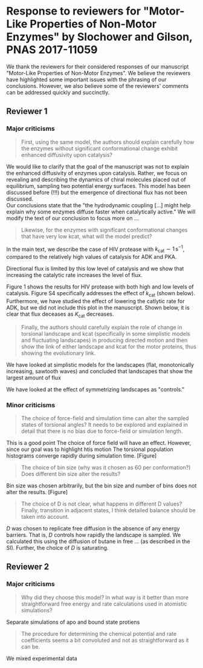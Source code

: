 # Response to reviewers for "Motor-Like Properties of Non-Motor Enzymes" by Slochower and Gilson, PNAS 2017-11059

We thank the reviewers for their considered responses of our manuscript "Motor-Like Properties of Non-Motor Enzymes".
We believe the reviewers have highlighted some important issues with the phrasing of our conclusions.
However, we also believe some of the reviewers' comments can be addressed quickly and succinctly.

## Reviewer 1

### Major criticisms

> First, using the same model, the authors should explain carefully how the enzymes without significant conformational change exhibit enhanced diffusivity upon catalysis?

We would like to clarify that the goal of the manuscript was not to explain the enhanced diffusivity of enzymes upon catalysis.
Rather, we focus on revealing and describing the dynamics of chiral molecules placed out of equilibrium, sampling two potential energy surfaces.
This model has been discussed before (!!!) but the emergence of directional flux has not been discussed.   
Our conclusions state that the "the hydrodynamic coupling [...] might help explain why some enzymes diffuse faster when catalytically active."
We will modify the text of our conclusion to focus more on ...

> Likewise, for the enzymes with significant conformational changes that have very low kcat, what will the model predict?

In the main text, we describe the case of HIV protease with $k_\text{cat} \sim 1 \,\text{s}^{-1}$, compared to the relatively high values of catalysis for ADK and PKA.  

Directional flux is limited by this low level of catalysis and we show that increasing the catalytic rate increases the level of flux.

Figure 1 shows the results for HIV protease with both high and low levels of catalysis.
Figure S4 specifically addresses the effect of $k_\text{cat}$ (shown below).
Furthermore, we have studied the effect of lowering the catlytic rate for ADK, but we did not include this plot in the manuscript.
Shown below, it is clear that flux deceases as $K_\text{cat}$ decreases.

> Finally, the authors should carefully explain the role of change in torsional landscape and kcat (specifically in some simplistic models and fluctuating landscapes) in producing directed motion and then show the link of either landscape and kcat for the motor proteins, thus showing the evolutionary link.

We have looked at simplistic models for the landscapes (flat, monotonically increasing, sawtooth waves) and concluded that landscapes that show the largest amount of flux

We have looked at the effect of symmetrizing landscapes as "controls."

### Minor criticisms

> The choice of force-field and simulation time can alter the sampled states of torsional angles? It needs to be explored and explained in detail that there is no bias due to force-field or simulation length.

This is a good point
The choice of force field will have an effect.
However, since our goal was to highlight htis motion
The torsional population histograms converge rapidly during simulation time.
[Figure]

> The choice of bin size (why was it chosen as 60 per conformation?) Does different bin size alter the results?

Bin size was chosen arbitrarily, but the bin size and number of bins does not alter the results.
[Figure]

> The choice of D is not clear, what happens in different D values?
Finally, transition in adjacent states, I think detailed balance should be taken into account.

$D$ was chosen to replicate free diffusion in the absence of any energy barriers.
That is, $D$ controls how rapidly the landscape is sampled.
We calculated this using the diffusion of butane in free ... (as described in the SI).
Further, the choice of $D$ is saturating.

## Reviewer 2

### Major criticisms

> Why did they choose this model? In what way is it better than more straightforward free energy and rate calculations used in atomistic simulations?

Separate simulations of apo and bound state protiens 

> The procedure for determining the chemical potential and rate coefficients seems a bit convoluted and not as straightforward as it can be.

We mixed experimental data
